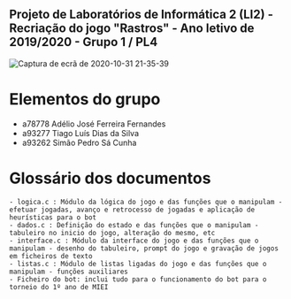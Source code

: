 ## Projeto de Laboratórios de Informática 2 (LI2) - Recriação do jogo "Rastros" - Ano letivo de 2019/2020 - Grupo 1 / PL4

![Captura de ecrã de 2020-10-31 21-35-39](https://user-images.githubusercontent.com/61991247/97790654-3b741200-1bc2-11eb-9fdc-28eafc234d3e.png)


# Elementos do grupo
- a78778 Adélio José Ferreira Fernandes
- a93277 Tiago Luís Dias da Silva
- a93262 Simão Pedro Sá Cunha

# Glossário dos documentos
```
- logica.c : Módulo da lógica do jogo e das funções que o manipulam - efetuar jogadas, avanço e retrocesso de jogadas e aplicação de heurísticas para o bot
- dados.c : Definição do estado e das funções que o manipulam - tabuleiro no inicio do jogo, alteração do mesmo, etc
- interface.c : Módulo da interface do jogo e das funções que o manipulam - desenho do tabuleiro, prompt do jogo e gravação de jogos em ficheiros de texto
- listas.c : Módulo de listas ligadas do jogo e das funções que o manipulam - funções auxiliares
- Ficheiro do bot: inclui tudo para o funcionamento do bot para o torneio do 1º ano de MIEI
```

